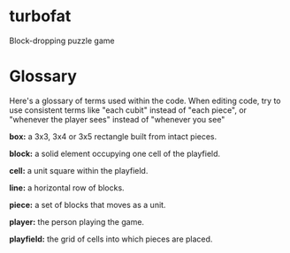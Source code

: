 # turbofat
Block-dropping puzzle game

# Glossary

Here's a glossary of terms used within the code. When editing code, try to use consistent terms like "each cubit" instead of "each piece", or "whenever the player sees" instead of "whenever you see"

**box:** a 3x3, 3x4 or 3x5 rectangle built from intact pieces.

**block:** a solid element occupying one cell of the playfield.

**cell:** a unit square within the playfield.

**line:** a horizontal row of blocks.

**piece:** a set of blocks that moves as a unit. 

**player:** the person playing the game.

**playfield:** the grid of cells into which pieces are placed. 
